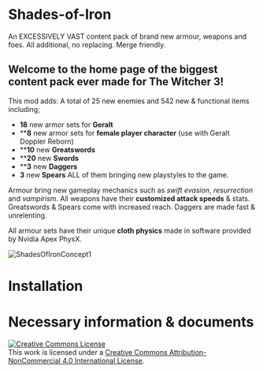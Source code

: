 # Shades-of-Iron
An EXCESSIVELY VAST content pack of brand new armour, weapons and foes. All additional, no replacing. Merge friendly.


## Welcome to the home page of the biggest content pack ever made for The Witcher 3!

This mod adds:
A total of 25 new enemies and 542 new & functional items including;
- **18** new armor sets for **Geralt**
- ****8** new armor sets for **female player character** (use with Geralt Doppler Reborn)
- ****10** new **Greatswords**
- ****20** new **Swords**
- ****3** new **Daggers**
- **3** new **Spears**
ALL of them bringing new playstyles to the game.

Armour bring new gameplay mechanics such as *swift evasion*, *resurrection* and *vampirism*.
All weapons have their **customized attack speeds** & stats.
Greatswords & Spears come with increased reach. Daggers are made fast & unrelenting.

All armour sets have their unique **cloth physics** made in software provided by Nvidia Apex PhysX.

![ShadesOfIronConcept1](https://user-images.githubusercontent.com/66921024/123814461-5f792600-d8fe-11eb-9a1d-42f060efb077.jpg)


# **Installation**


# **Necessary information & documents**




<a rel="license" href="http://creativecommons.org/licenses/by-nc/4.0/"><img alt="Creative Commons License" style="border-width:0" src="https://i.creativecommons.org/l/by-nc/4.0/88x31.png" /></a><br />This work is licensed under a <a rel="license" href="http://creativecommons.org/licenses/by-nc/4.0/">Creative Commons Attribution-NonCommercial 4.0 International License</a>.
